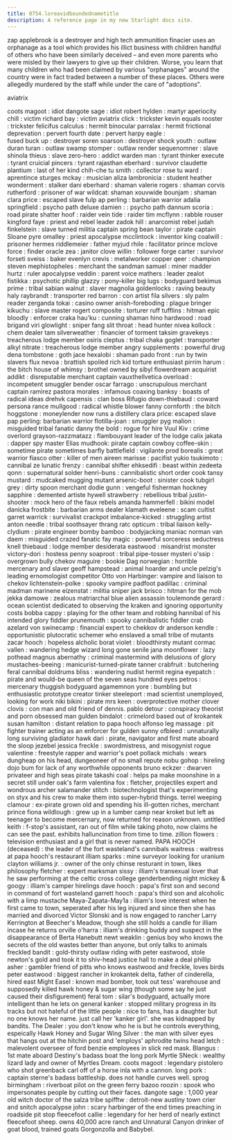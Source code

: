 ```yaml
---
title: 0754.loreavidboundednametitle
description: A reference page in my new Starlight docs site.
---
```

zap applebrook is a destroyer and high tech ammunition finacier
uses an orphanage as a tool which provides his illict business with children
handful of others who have been similarly deceived – 
and even more parents who were misled by their lawyers to give up their children. 
Worse, you learn that many children who had been claimed by various "orphanages" around the country were in fact traded between a number of these places. 
Others were allegedly murdered by the staff while under the care of "adoptions". 



aviatrix


coots magoot : idiot
dangote sage : idiot
robert hylden : martyr
aperiocity chill : victim
richard bay : victim
aviatrix click : trickster 
kevin equals rooster : trickster
felicifus calculus : hermit
binocular parralax : hermit
frictional deprevation : pervert
fourth date : pervert
harpy eagle :   
fused buck up : destroyer
soren soarson : destroyer
shock youth : outlaw
duran turan : outlaw
swamp stomper : outlaw
render sequenomner : slave
shinola thieus : slave
zero-hero : addict
warden man : tyrant
thinker execute : tyrant
cruicial pincers : tyrant 
rajasthan eberhard : survivor
claudette plantium : last of her kind
chih-che tu smith : collector
rose tu ward : aprentince
sturges mckay : musician
aliza lambronicia : student
heather wonderment : stalker
dani eberhard : shaman
valerie rogers : shaman
corvis rutherford : prisoner of war
wildcat: shaman
xouvwide bounjam : shaman
clara price : escaped slave
fulp ap perling : barbarian warrior
adalia springfield : psycho path
deluxe damien : : psycho path
dannum scoria : road pirate
shatter hoof : raider
vein tide : raider
tim mcflynn : rabble rouser
kingford faye : priest and rebel leader
zadok hill : anarcomist rebel
judah finkelstein : slave turned militia captain
spring bean taylor : pirate captain Sloane
pyre omalley : priest
apocalypse mcclintock : inventor
king coalwill : prisoner
hermes riddlemeier : father
myjud rhile : facilitator
prince mclove force : finder
oracle zea : janitor
clove willin : follower
forge carter : survivor
forseti sveiss : baker
evenlyn crevis : metalworker
copper qeer : champion
steven mephistopheles : merchant
the sandman samuel : miner
madder hurtz : ruler
apocalypse veddin : parent
voice mathers : leader
zealot fistikka : psychotic
phillip glazzy : pony-killer 
big lugs : bodyguard
bekimus prime : tribal
sabian walnut : slaver
magnolia goldenlocks : raving beauty
haly raybrandt : transporter
red barron : con artist 
fila silvers : sly palm reader 
zerganda tokai : casino owner
anish-foreboding : plague bringer
kikuchu : slave master 
rogert composite : torturer
ruff tufflins : hitman
epic bloodly : enforcer
craka hau'ku : cunning shaman
hino hardwood : road brigand
viri glowlight : sniper
fang slit throat : head hunter
nivea kollock : chem dealer
tam silverweather : financier of torment 
taksim gravekeys : treacherous lodge member
osiris cleptus : tribal
chaka goglet :  transporter
alkyl nitrate : treacherous lodge member
angry supplements : powerful drug
dena tombstone : goth
jace hexalobi :  shaman
pado front : run by twin slavers
flux nevoa : brattish spoiled rich kid torture enthusiast
pirrim harum : the bitch
house of whimsy : brothel owned by sibyl flowerdream
acquirist addikt : disreputable merchant captain
vauxthellvetica overload : incompetent smuggler
bender oscar farrago : unscrupulous merchant captain
ramirez pastora morales : infamous
coaxing banksy : boasts of radical ideas
drehvk capensis : clan boss Rifugio
down-thiebaud : coward persona
rance mullgood : radical whistle blower
fanny cornforth : the bitch 
hoggstone : moneylender now runs a distillery
clara price: escaped slave
pap perling: barbarian warrior
flotilla-joan :  smuggler
pyg malion : misguided tribal fanatic
danny the bold : rogue for hire
Vuul Kiv : crime overlord
grayson-razzmatazz : flambouyant leader of the lodge
calix jakata : dapper spy master
Elias mudhook: pirate captain 
cowboy coffee-skin : sometime pirate sometimes barfly
battlefield : vigilante
prod borealis : great warrior
fiasco otter : killer of men
aireen marisse : pacifist
yukio tsukimoto : cannibal
ze lunatic frenzy : cannibal
shifter ehksedifi : beast within
zedeeta qonn : supernatural solder
henri-buns : cannibalistic short order cook 
tansy mustard : mudcaked mugging mutant
arsenic-boot : sinister cook
tubgirl grey : dirty spoon merchant
dodie gunn : vengeful fisherman
hockney sapphire : demented artiste
hywell strawberry : rebellious tribal
justin-shooter : mock hero of the faux rebels 
amanda hammerfell : bikini model
danicka frostbite : barbarian arms dealer
klamath eveleene : scam cultist
garret warrick : survivalist crackpot
imbalance-kicked : struggling artist 
anton needle : tribal soothsayer
thrang ratc opticum : tribal liaison
kelly-clydium : pirate engineer
bomby bamboo : bodyjacking maniac
norman van daem : misguided crazed fanatic
fay magic : powerful sorceress seductress
knell thiebaud : lodge member
desiderata eastwood : misandrist monster
victory-dori : hostess
penny soaproot : tribal pipe-tosser
mysteri o'ssip : overgrown bully
chekov maguire : bookie
Dag norwegian : horrible mercenary and slaver
geoff hampstead : animal hoarder and uncle pelzig's leading ernomologist competitor
Otto von Harbinger: vampire and liaison to chekov
lichtenstein-polke : spooky vampire
padfoot padillac : criminal madman
marinene eizenstat : militia sniper
jack brisco : hitman for the mob 
jekka damowe : zealous matriarchal blue alien assassin
toulemonde gerard : ocean scientist dedicated to observing the kraken and ignoring opportunity costs
bobba cappy : playing for the other team and robbing hannibal of his intended glory
fiddler prunemouth : spooky cannibalistic fiddler crab
azelard von swinecamp : financial expert to chekkov
dr anderson kendle : opportunistic plutocratic schemer who enslaved a small tribe of mutants
zacar hooch : hopeless alcholic
borat violet : bloodthirsty mutant
cormac vallen : wandering hedge wizard long gone senile
jana moonflower : lazy pothead
magnus abernathy : criminal mastermind with delusions of glory
mustaches-beeing : manicurist-turned-pirate
tanner crabfruit : butchering feral cannibal
doldrums bliss : wandering nudist hermit
regina eyepatch : pirate and would-be queen of the seven seas
hundred eyes petros : mercenary thuggish bodyguard
agamemnon yore : bumbling but enthusiastic prototype creator
tinker steeleport : mad scientist unemployed, looking for work
niki bikini : pirate
mrs keen : overprotective mother
clover clovis : con man and old friend of dennis.
pablo detour : conspiracy theorist and porn obsessed man
gulden bindalot : crimelord based out of krokantek
susan hamilton : distant relation to papa hooch
alfonso leg massage : pit fighter trainer acting as an enforcer for gulden
sunny ofbleed : unnaturally long surviving gladiator
hawk dari : pirate, navigator and first mate aboard the sloop jezebel
jessica freckle : swordmistress, and misogynist
rogue valentine : freestyle rapper and warrior's poet
pollack michals : wears dungheap on his head, dungeoneer of no small repute
nobu gohop : hireling dojo bum for lack of any worthwhile opponents
bruno eckzer : dwarven privateer and high seas pirate
takashi coal :  helps pa make moonshine in a secret still under oak's farm
valentina fox : fletcher, projectiles expert and wondrous archer
salamander stitch : biotechnologist that's experimenting on styx and his crew to make them into super-hybrid things.
terrel weeping clamour : ex-pirate grown old and spending his ill-gotten riches, merchant prince
fiona wildlough : grew up in a lumber camp near kroket but left as teenager to become mercernary, now returned for reason unknown.
untitled keith : f-stop's assistant, ran out of film while taking photo, now claims he can see the past. exhibits halluncination from time to time.
zillion flowers : television enthusiast and a girl that is never named.
PAPA HOOCH (deceased) : the leader of the fort wasteland's cannibals
waitress : waitress at papa hooch's restaurant
illiam sparks : mine surveyor looking for uranium
clayton williams jr. : owner of the only chinse resturant in town, likes philosophy
fletcher : expert marksman
sissy : illiam's transexual lover that he saw performing at the celtic cross college genderbending night
mickey & googy : illiam's camper hirelings
dave hooch : papa's first son and second in command of fort wasteland
garrett hooch : papa's third son and alcoholic with a limp mustache 
Maya-Zapata-May1a : illiam's love interest when he first came to town, seperated after his leg injured and since then she has married and divorced Victor Slonski and is now engaged to rancher Larry Kerrington at Beecher's Meadow, though she still holds a candle for illiam incase he returns
orville o'harra : illiam's drinking buddy and suspect in the disappearance of Berta Hanebutt 
newt weaklin : genius boy who knows the secrets of the old wastes better than anyone, but only talks to animals 
freckled bandit : gold-thirsty outlaw riding with peter eastwood, stole newton's gold and took it to shiv-head justice hall to make a deal
phillip asher : gambler friend of pitts who knows eastwood and freckle, loves birds
peter eastwood : biggest rancher in krokantek delta, father of cinderella, hired east
Might Easel :  known mad bomber, took out tess' warehouse and supposedly killed hawk honey & sugar wing (though some say he just caused their disfigurement)
feral tom : silar's bodyguard, actually more intelligent than he lets on
general kanker : stopped military progress in its tracks but not hateful of the little people : nice to fans, has a daughter but no one knows her name. just call her 'kanker girl'. she was kidnapped by bandits.
The Dealer : you don't know who he is but he controls everything, espeically Hawk Honey and Sugar Wing
Silver : the man with silver eyes that hangs out at the hitchin post and 'employs' aphrodite twins
head letch : malevolent overseer of ford benzie employees in slick red mask.
Blangus : 1st mate aboard Destiny's badass boat the long pork
Myrtle SNeck : wealthy lizard lady and owner of Myrtles Dream.
coots magoot :  legendary pistolero who shot greenback carl off of a horse inla with a cannon.
long pork : captain sterne's badass battleship. does not handle curves well.
sprog birmingham : riverboat pilot on the green ferry
bazoo roozin : spook who impersonates people by cutting out their faces.
dangote sage :  1,000 year old witch doctor of the salza tribe
spifftw : detroit-new austiny town crier and snitch
apocalypse john : scary harbinger of the end times preaching in roadside pit stop
fleecefoot callie : legendary for her herd of nearly extinct fleecefoot sheep. owns 40,000 acre ranch and Unnatural Canyon drinker of goat blood, trained goats Gorgonzolla and Babybel.
































